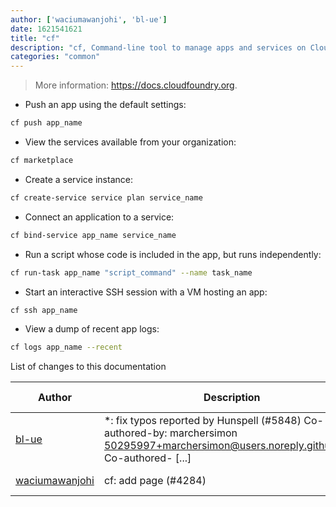 ```yaml
---
author: ['waciumawanjohi', 'bl-ue']
date: 1621541621
title: "cf"
description: "cf, Command-line tool to manage apps and services on Cloud Foundry."
categories: "common"
---
```

> More information: <https://docs.cloudfoundry.org>.

- Push an app using the default settings:

```bash
cf push app_name
```

- View the services available from your organization:

```bash
cf marketplace
```

- Create a service instance:

```bash
cf create-service service plan service_name
```

- Connect an application to a service:

```bash
cf bind-service app_name service_name
```

- Run a script whose code is included in the app, but runs independently:

```bash
cf run-task app_name "script_command" --name task_name
```

- Start an interactive SSH session with a VM hosting an app:

```bash
cf ssh app_name
```

- View a dump of recent app logs:

```bash
cf logs app_name --recent
```
List of changes to this documentation


Author | Description | ISO 8601 Date | GitHub link
------|-----|-----|-----
[bl-ue](mailto:54780737+bl-ue@users.noreply.github.com) | *: fix typos reported by Hunspell (#5848) Co-authored-by: marchersimon <50295997+marchersimon@users.noreply.github.com> Co-authored- [...] | 2021-05-20T22:13:41 | [8ebd171d6f00](https://github.com/tldr-pages/tldr/commit/8ebd171d6f001698709fefc02b1fd5cc9f3a99c4)
[waciumawanjohi](mailto:waciumawanjohi@users.noreply.github.com) | cf: add page (#4284) | 2020-08-28T10:10:34 | [8c5d10f81e27](https://github.com/tldr-pages/tldr/commit/8c5d10f81e27cb13b0b53a83e877e7b8f9f1bbc2)

